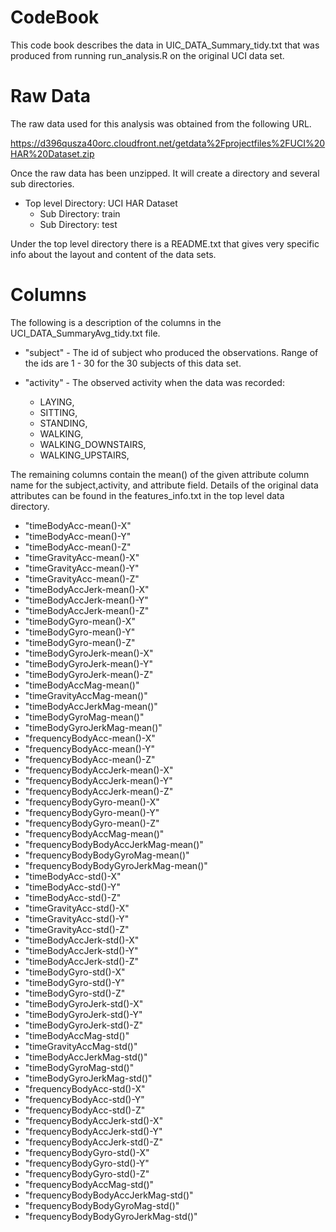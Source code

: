 # CodeBook
This code book describes the data in UIC_DATA_Summary_tidy.txt that was produced from running run_analysis.R on the original UCI data set.

# Raw Data
The raw data used for this analysis was obtained from the following URL.

https://d396qusza40orc.cloudfront.net/getdata%2Fprojectfiles%2FUCI%20HAR%20Dataset.zip

Once the raw data has been unzipped. It will create a directory and several sub directories.

* Top level Directory: UCI HAR Dataset
    * Sub Directory: train
    * Sub Directory: test

Under the top level directory there is a README.txt that gives very specific info
about the layout and content of the data sets.


# Columns 
The following is a description of the columns in the UCI_DATA_SummaryAvg_tidy.txt file.

* "subject" - The id of subject who produced the observations. Range of the ids are 1 - 30 for the 30 subjects of this data set.

* "activity" - The observed activity when the data was recorded:
    
    * LAYING,
    * SITTING,
    * STANDING,
    * WALKING,
    * WALKING_DOWNSTAIRS,
    * WALKING_UPSTAIRS,


The remaining columns contain the mean() of the given attribute column name for the subject,activity, and attribute field. Details of the original data attributes can be found in the features_info.txt in the top level data directory. 

* "timeBodyAcc-mean()-X" 
* "timeBodyAcc-mean()-Y" 
* "timeBodyAcc-mean()-Z" 
* "timeGravityAcc-mean()-X" 
* "timeGravityAcc-mean()-Y" 
* "timeGravityAcc-mean()-Z" 
* "timeBodyAccJerk-mean()-X" 
* "timeBodyAccJerk-mean()-Y" 
* "timeBodyAccJerk-mean()-Z" 
* "timeBodyGyro-mean()-X" 
* "timeBodyGyro-mean()-Y" 
* "timeBodyGyro-mean()-Z" 
* "timeBodyGyroJerk-mean()-X" 
* "timeBodyGyroJerk-mean()-Y" 
* "timeBodyGyroJerk-mean()-Z" 
* "timeBodyAccMag-mean()" 
* "timeGravityAccMag-mean()" 
* "timeBodyAccJerkMag-mean()" 
* "timeBodyGyroMag-mean()" 
* "timeBodyGyroJerkMag-mean()" 
* "frequencyBodyAcc-mean()-X" 
* "frequencyBodyAcc-mean()-Y" 
* "frequencyBodyAcc-mean()-Z" 
* "frequencyBodyAccJerk-mean()-X" 
* "frequencyBodyAccJerk-mean()-Y" 
* "frequencyBodyAccJerk-mean()-Z" 
* "frequencyBodyGyro-mean()-X" 
* "frequencyBodyGyro-mean()-Y" 
* "frequencyBodyGyro-mean()-Z" 
* "frequencyBodyAccMag-mean()" 
* "frequencyBodyBodyAccJerkMag-mean()" 
* "frequencyBodyBodyGyroMag-mean()" 
* "frequencyBodyBodyGyroJerkMag-mean()" 
* "timeBodyAcc-std()-X" 
* "timeBodyAcc-std()-Y" 
* "timeBodyAcc-std()-Z" 
* "timeGravityAcc-std()-X" 
* "timeGravityAcc-std()-Y" 
* "timeGravityAcc-std()-Z" 
* "timeBodyAccJerk-std()-X" 
* "timeBodyAccJerk-std()-Y" 
* "timeBodyAccJerk-std()-Z" 
* "timeBodyGyro-std()-X" 
* "timeBodyGyro-std()-Y" 
* "timeBodyGyro-std()-Z" 
* "timeBodyGyroJerk-std()-X" 
* "timeBodyGyroJerk-std()-Y" 
* "timeBodyGyroJerk-std()-Z" 
* "timeBodyAccMag-std()" 
* "timeGravityAccMag-std()" 
* "timeBodyAccJerkMag-std()" 
* "timeBodyGyroMag-std()" 
* "timeBodyGyroJerkMag-std()" 
* "frequencyBodyAcc-std()-X" 
* "frequencyBodyAcc-std()-Y" 
* "frequencyBodyAcc-std()-Z" 
* "frequencyBodyAccJerk-std()-X" 
* "frequencyBodyAccJerk-std()-Y" 
* "frequencyBodyAccJerk-std()-Z" 
* "frequencyBodyGyro-std()-X" 
* "frequencyBodyGyro-std()-Y" 
* "frequencyBodyGyro-std()-Z" 
* "frequencyBodyAccMag-std()" 
* "frequencyBodyBodyAccJerkMag-std()" 
* "frequencyBodyBodyGyroMag-std()" 
* "frequencyBodyBodyGyroJerkMag-std()"


